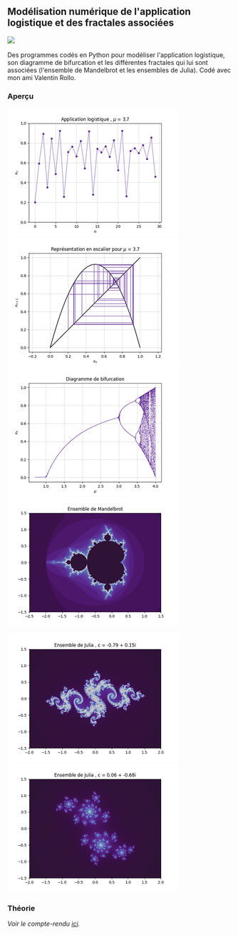 ## Modélisation numérique de l'application logistique et des fractales associées

![](https://img.shields.io/badge/Language-Python-blue.png)

Des programmes codés en Python pour modéliser l'application logistique, son diagramme de bifurcation et les différentes fractales qui lui sont associées (l'ensemble de Mandelbrot et les ensembles de Julia). Codé avec mon ami Valentin Rollo.

### Aperçu

<p float="left">
  <img src="resources/Application.png" />
  <img src="resources/Escaliers.png" />
  <img src="resources/Bifurcation.png" />
  <img src="resources/Mandelbrot.png" />
</p>
<p float="left">
  <img src="resources/Julia1.png" />
  <img src="resources/Julia2.png" />
</p>

### Théorie

*Voir le compte-rendu [ici](https://github.com/nathanzimniak/logistic-map/blob/main/compte-rendu.pdf).*
